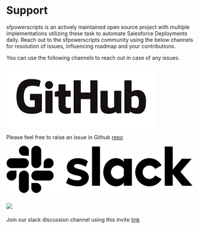 # Support

sfpowerscripts is an actively maintained open source project with multiple implementations utilizing these task to automate Salesforce Deployments daily. Reach out to the sfpowerscripts community using the below channels for resolution of issues, influencing roadmap and your contributions.

You can use the following channels to reach out in case of any issues.

![](.gitbook/assets/github_logo%20%281%29.png)

Please feel free to raise an issue in Github [repo](https://github.com/Accenture/sfpowerscripts)

![](.gitbook/assets/slack-monochrome-black-498x127-f7f95e3.png)

### ![](/uploads/slack-monochrome-black-498x127-f7f95e3.png)

Join our slack discussion channel using this invite [link](https://join.slack.com/t/sfpower/shared_invite/enQtNzcxMjE1MTg0ODIzLWFmNDRkY2NkOGE0NDkxMWVmZmQ1ODJhMGVhZTkzYjYzOWMyNWZiY2Y1YTlhZmU2NDAyMDVlODMyMjU1NWZmZjA)


